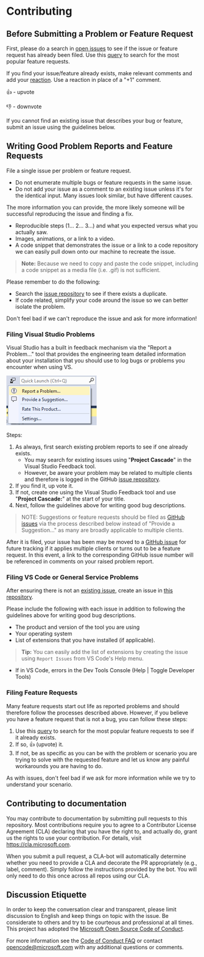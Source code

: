 # Contributing 

## Before Submitting a Problem or Feature Request
First, please do a search in [open issues](https://github.com/Microsoft/project-cascade/issues) to see if the issue or feature request has already been filed. Use this [query](https://github.com/Microsoft/project-cascade/issues?q=is%3Aopen+is%3Aissue+label%3Afeature-request+sort%3Areactions-%2B1-desc) to search for the most popular feature requests.

If you find your issue/feature already exists, make relevant comments and add your [reaction](https://github.com/blog/2119-add-reactions-to-pull-requests-issues-and-comments). Use a reaction in place of a "+1" comment.

👍 - upvote

👎 - downvote

If you cannot find an existing issue that describes your bug or feature, submit an issue using the guidelines below.

## Writing Good Problem Reports and Feature Requests

File a single issue per problem or feature request.

* Do not enumerate multiple bugs or feature requests in the same issue.
* Do not add your issue as a comment to an existing issue unless it's for the identical input. Many issues look similar, but have different causes.

The more information you can provide, the more likely someone will be successful reproducing the issue and finding a fix. 

* Reproducible steps (1... 2... 3...) and what you expected versus what you actually saw. 
* Images, animations, or a link to a video. 
* A code snippet that demonstrates the issue or a link to a code repository we can easily pull down onto our machine to recreate the issue. 

> **Note:** Because we need to copy and paste the code snippet, including a code snippet as a media file (i.e. .gif) is not sufficient. 

Please remember to do the following:

* Search the [issue repository](https://github.com/Microsoft/project-cascade/issues) to see if there exists a duplicate. 
* If code related, simplify your code around the issue so we can better isolate the problem. 

Don't feel bad if we can't reproduce the issue and ask for more information!

### Filing Visual Studio Problems

Visual Studio has a built in feedback mechanism via the "Report a Problem..." tool that provides the engineering team detailed information about your installation that you should use to log bugs or problems you encounter when using VS.

![Image of Report a Problem...](docs/media/vs-feedback.png) 

Steps: 
1. As always, first search existing problem reports to see if one already exists.  
    - You may search for existing issues using "**Project Cascade**" in the Visual Studio Feedback tool.
    - However, be aware your problem may be related to multiple clients and therefore is logged in the GitHub [issue repository](https://github.com/Microsoft/project-cascade/issues).
2. If you find it, up vote it.
3. If not, create one using the Visual Studio Feedback tool and use "**Project Cascade:**" at the start of your title.
4. Next, follow the guidelines above for writing good bug descriptions.

> NOTE: Suggestions or feature requests should be filed as [GitHub issues](https://github.com/Microsoft/project-cascade/issues) via the process described below instead of "Provide a Suggestion..." as many are broadly applicable to multiple clients.

After it is filed, your issue has been may be moved to a [GitHub issue](https://github.com/Microsoft/project-cascade/issues) for future tracking if it applies multiple clients or turns out to be a feature request. In this event, a link to the corresponding GitHub issue number will be referenced in comments on your raised problem report. 

### Filing VS Code or General Service Problems 

After ensuring there is not an [existing issue](https://github.com/Microsoft/project-cascade/issues), create an issue in [this repository](https://github.com/Microsoft/project-cascade/issues). 

Please include the following with each issue in addition to following the guidelines above for writing good bug descriptions.

* The product and version of the tool you are using
* Your operating system
* List of extensions that you have installed (if applicable). 

> **Tip:** You can easily add the list of extensions by creating the issue using `Report Issues` from VS Code's Help menu. 

* If in VS Code, errors in the Dev Tools Console (Help | Toggle Developer Tools)

### Filing Feature Requests
Many feature requests start out life as reported problems and should therefore follow the processes described above.  However, if you believe you have a feature request that is not a bug, you can follow these steps:

1. Use this [query](https://github.com/Microsoft/project-cascade/issues?q=is%3Aopen+is%3Aissue+label%3Afeature-request+sort%3Areactions-%2B1-desc) to search for the most popular feature requests to see if it already exists.  
2. If so, 👍 (upvote) it.
3. If not, be as specific as you can be with the problem or scenario you are trying to solve with the requested feature and let us know any painful workarounds you are having to do.

As with issues, don't feel bad if we ask for more information while we try to understand your scenario.

## Contributing to documentation

You may contribute to documentation by submitting pull requests to this repository. Most contributions require you to agree to a Contributor License Agreement (CLA) declaring that you have the right to, and actually do, grant us the rights to use your contribution. For details, visit https://cla.microsoft.com.

When you submit a pull request, a CLA-bot will automatically determine whether you need to provide
a CLA and decorate the PR appropriately (e.g., label, comment). Simply follow the instructions
provided by the bot. You will only need to do this once across all repos using our CLA.

## Discussion Etiquette
In order to keep the conversation clear and transparent, please limit discussion to English and keep things on topic with the issue. Be considerate to others and try to be courteous and professional at all times. This project has adopted the [Microsoft Open Source Code of Conduct](https://opensource.microsoft.com/codeofconduct/).

For more information see the [Code of Conduct FAQ](https://opensource.microsoft.com/codeofconduct/faq/) or contact [opencode@microsoft.com](mailto:opencode@microsoft.com) with any additional questions or comments.
